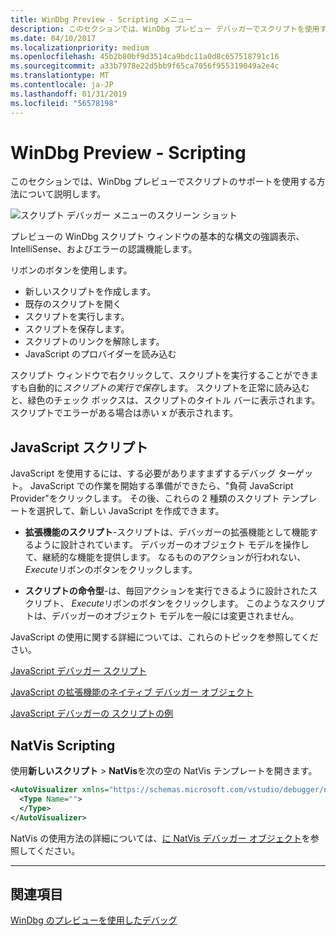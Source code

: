 ```yaml
---
title: WinDbg Preview - Scripting メニュー
description: このセクションでは、WinDbg プレビュー デバッガーでスクリプトを使用する方法について説明します。
ms.date: 04/10/2017
ms.localizationpriority: medium
ms.openlocfilehash: 45b2b80bf9d3514ca9bdc11a0d8c657518791c16
ms.sourcegitcommit: a33b7978e22d5bb9f65ca7056f955319049a2e4c
ms.translationtype: MT
ms.contentlocale: ja-JP
ms.lasthandoff: 01/31/2019
ms.locfileid: "56578198"
---
```

# <a name="windbg-preview---scripting"></a>WinDbg Preview - Scripting 

このセクションでは、WinDbg プレビューでスクリプトのサポートを使用する方法について説明します。

![スクリプト デバッガー メニューのスクリーン ショット](images/windbgx-javascript-new-script.png)

プレビューの WinDbg スクリプト ウィンドウの基本的な構文の強調表示、IntelliSense、およびエラーの認識機能します。 

リボンのボタンを使用します。
- 新しいスクリプトを作成します。 
- 既存のスクリプトを開く
- スクリプトを実行します。
- スクリプトを保存します。 
- スクリプトのリンクを解除します。
- JavaScript のプロバイダーを読み込む

スクリプト ウィンドウで右クリックして、スクリプトを実行することができますも自動的に*スクリプトの実行で保存*します。 スクリプトを正常に読み込むと、緑色のチェック ボックスは、スクリプトのタイトル バーに表示されます。 スクリプトでエラーがある場合は赤い x が表示されます。

## <a name="javascript-scripting"></a>JavaScript スクリプト 

JavaScript を使用するには、する必要がありますまずするデバッグ ターゲット。 JavaScript での作業を開始する準備ができたら、"負荷 JavaScript Provider"をクリックします。 その後、これらの 2 種類のスクリプト テンプレートを選択して、新しい JavaScript を作成できます。

- **拡張機能のスクリプト**-スクリプトは、デバッガーの拡張機能として機能するように設計されています。  デバッガーのオブジェクト モデルを操作して、継続的な機能を提供します。  なるもののアクションが行われない、 <i>Execute</i>リボンのボタンをクリックします。

- **スクリプトの命令型**-は、毎回アクションを実行できるように設計されたスクリプト、 <i>Execute</i>リボンのボタンをクリックします。 このようなスクリプトは、デバッガーのオブジェクト モデルを一般には変更されません。

JavaScript の使用に関する詳細については、これらのトピックを参照してください。

[JavaScript デバッガー スクリプト](javascript-debugger-scripting.md)

[JavaScript の拡張機能のネイティブ デバッガー オブジェクト](native-objects-in-javascript-extensions.md)

[JavaScript デバッガーの スクリプトの例](javascript-debugger-example-scripts.md)

## <a name="natvis-scripting"></a>NatVis Scripting 

使用**新しいスクリプト** > **NatVis**を次の空の NatVis テンプレートを開きます。

```xml
<AutoVisualizer xmlns="https://schemas.microsoft.com/vstudio/debugger/natvis/2010">
  <Type Name="">
  </Type>
</AutoVisualizer>
```

NatVis の使用方法の詳細については、[に NatVis デバッガー オブジェクト](native-debugger-objects-in-natvis.md)を参照してください。

 
---

## <a name="see-also"></a>関連項目

[WinDbg のプレビューを使用したデバッグ](debugging-using-windbg-preview.md)

 





